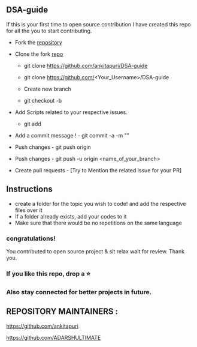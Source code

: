 ## DSA-guide
If this is your first time to open source contribution I have created this repo for all the you to start contributing.

 -  Fork the [repository](https://github.com/ankitapuri/DSA-guide)
  -  Clone the fork [repo](https://github.com/ankitapuri/DSA-guide)
     - git clone https://github.com/ankitapuri/DSA-guide
     
     - git clone https://github.com/<Your_Username>/DSA-guide
      -  Create new branch 
     - git checkout -b <Your-Branch-Name>

 -  Add Scripts related to your respective issues.
     - git add <your-contribution>
  
   -  Add a commit message !
     - git commit -a -m "<Added your message>"
  -  Push changes
    - git push origin
  
   -  Push changes
    - git push -u origin <name_of_your_branch>
    
   -  Create pull requests
    - [Try to Mention the related issue for your PR]

## Instructions 
- create a folder for the topic you wish to code! and add the respective files over it
- If a folder already exists, add your codes to it
- Make sure that there would be no repetitions on the same language


### congratulations!
You contributed to open source project & sit relax wait for review. Thank you.
### If you like this repo, drop a ⭐

### Also stay connected for better projects in future.


## REPOSITORY MAINTAINERS : 
https://github.com/ankitapuri    

https://github.com/ADARSHULTIMATE

